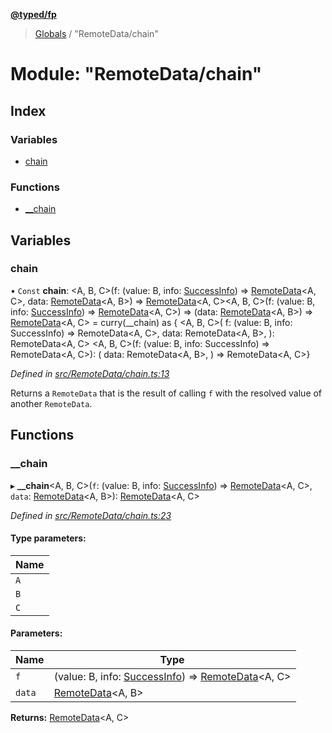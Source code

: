 **[@typed/fp](../README.md)**

> [Globals](../globals.md) / "RemoteData/chain"

# Module: "RemoteData/chain"

## Index

### Variables

* [chain](_remotedata_chain_.md#chain)

### Functions

* [\_\_chain](_remotedata_chain_.md#__chain)

## Variables

### chain

• `Const` **chain**: \<A, B, C>(f: (value: B, info: [SuccessInfo](_remotedata_fold_.md#successinfo)) => [RemoteData](_remotedata_remotedata_.md#remotedata)\<A, C>, data: [RemoteData](_remotedata_remotedata_.md#remotedata)\<A, B>) => [RemoteData](_remotedata_remotedata_.md#remotedata)\<A, C>\<A, B, C>(f: (value: B, info: [SuccessInfo](_remotedata_fold_.md#successinfo)) => [RemoteData](_remotedata_remotedata_.md#remotedata)\<A, C>) => (data: [RemoteData](_remotedata_remotedata_.md#remotedata)\<A, B>) => [RemoteData](_remotedata_remotedata_.md#remotedata)\<A, C> = curry(\_\_chain) as { \<A, B, C>( f: (value: B, info: SuccessInfo) => RemoteData\<A, C>, data: RemoteData\<A, B>, ): RemoteData\<A, C> \<A, B, C>(f: (value: B, info: SuccessInfo) => RemoteData\<A, C>): ( data: RemoteData\<A, B>, ) => RemoteData\<A, C>}

*Defined in [src/RemoteData/chain.ts:13](https://github.com/TylorS/typed-fp/blob/41076ce/src/RemoteData/chain.ts#L13)*

Returns a `RemoteData` that is the result of calling `f` with the resolved
value of another `RemoteData`.

## Functions

### \_\_chain

▸ **__chain**\<A, B, C>(`f`: (value: B, info: [SuccessInfo](_remotedata_fold_.md#successinfo)) => [RemoteData](_remotedata_remotedata_.md#remotedata)\<A, C>, `data`: [RemoteData](_remotedata_remotedata_.md#remotedata)\<A, B>): [RemoteData](_remotedata_remotedata_.md#remotedata)\<A, C>

*Defined in [src/RemoteData/chain.ts:23](https://github.com/TylorS/typed-fp/blob/41076ce/src/RemoteData/chain.ts#L23)*

#### Type parameters:

Name |
------ |
`A` |
`B` |
`C` |

#### Parameters:

Name | Type |
------ | ------ |
`f` | (value: B, info: [SuccessInfo](_remotedata_fold_.md#successinfo)) => [RemoteData](_remotedata_remotedata_.md#remotedata)\<A, C> |
`data` | [RemoteData](_remotedata_remotedata_.md#remotedata)\<A, B> |

**Returns:** [RemoteData](_remotedata_remotedata_.md#remotedata)\<A, C>
